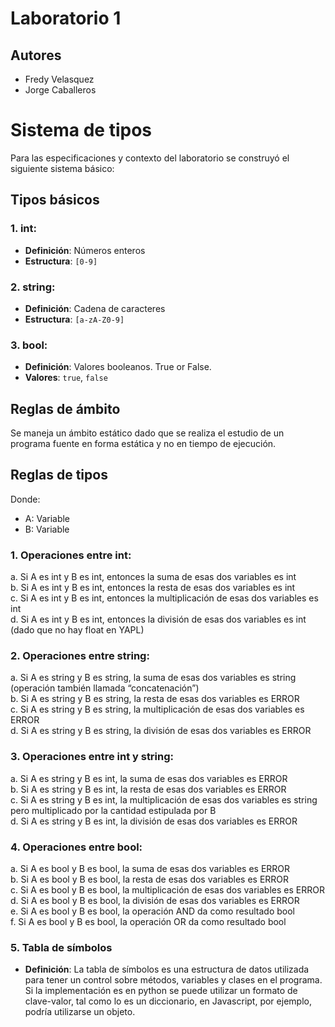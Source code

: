 # Laboratorio 1 

## Autores 

- Fredy Velasquez
- Jorge Caballeros

# Sistema de tipos

Para las especificaciones y contexto del laboratorio se construyó el siguiente sistema básico:

## Tipos básicos

### 1. int:
   - **Definición**: Números enteros
   - **Estructura**: `[0-9]`

### 2. string:
   - **Definición**: Cadena de caracteres
   - **Estructura**: `[a-zA-Z0-9]`

### 3. bool:
   - **Definición**: Valores booleanos. True or False.
   - **Valores**: `true`, `false`

## Reglas de ámbito

Se maneja un ámbito estático dado que se realiza el estudio de un programa fuente en forma estática y no en tiempo de ejecución.

## Reglas de tipos

Donde:
- A: Variable
- B: Variable

### 1. Operaciones entre int:

   a. Si A es int y B es int, entonces la suma de esas dos variables es int  
   b. Si A es int y B es int, entonces la resta de esas dos variables es int  
   c. Si A es int y B es int, entonces la multiplicación de esas dos variables es int  
   d. Si A es int y B es int, entonces la división de esas dos variables es int (dado que no hay float en YAPL)

### 2. Operaciones entre string:

   a. Si A es string y B es string, la suma de esas dos variables es string (operación también llamada “concatenación”)  
   b. Si A es string y B es string, la resta de esas dos variables es ERROR  
   c. Si A es string y B es string, la multiplicación de esas dos variables es ERROR  
   d. Si A es string y B es string, la división de esas dos variables es ERROR  

### 3. Operaciones entre int y string:

   a. Si A es string y B es int, la suma de esas dos variables es ERROR  
   b. Si A es string y B es int, la resta de esas dos variables es ERROR  
   c. Si A es string y B es int, la multiplicación de esas dos variables es string pero multiplicado por la cantidad estipulada por B  
   d. Si A es string y B es int, la división de esas dos variables es ERROR  

### 4. Operaciones entre bool:

   a. Si A es bool y B es bool, la suma de esas dos variables es ERROR  
   b. Si A es bool y B es bool, la resta de esas dos variables es ERROR  
   c. Si A es bool y B es bool, la multiplicación de esas dos variables es ERROR  
   d. Si A es bool y B es bool, la división de esas dos variables es ERROR  
   e. Si A es bool y B es bool, la operación AND da como resultado bool  
   f. Si A es bool y B es bool, la operación OR da como resultado bool  

### 5. Tabla de símbolos

   - **Definición**: La tabla de símbolos es una estructura de datos utilizada para tener un control sobre métodos, variables y clases en el programa. Si la implementación es en python se puede utilizar un formato de clave-valor, tal como lo es un diccionario, en Javascript, por ejemplo, podría utilizarse un objeto.

